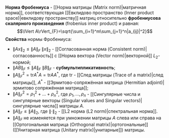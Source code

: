 **Норма Фробениуса** - [[Норма матрицы (Matrix norm)|матричная норма]], соответствующая [[Евклидово пространство (Inner product space)|евклидову пространству]] матриц относительно **фробениусова скалярного произведения** (frobenius inner product) и равная:$$\lVert A\rVert_{F}=\sqrt{\sum_{i=1}^m\sum_{j=1}^n|a_{ij}|^2}$$**Свойства** нормы Фробениуса:
- $\lVert Ax\rVert_2\leq\lVert A\rVert_F \ \lVert x\rVert_2$ - [[Согласованная норма (Consistent norm)|согласованность]] с [[Норма вектора (Vector norm)|векторной]] $L_2$-нормой;
- $\lVert AB\rVert_F\leq\lVert A\rVert_F \ \lVert B\rVert_F$ - **субмультипликативность**;
- $\lVert A\rVert_F^2=\text{tr}A^*A=\text{tr}AA^*$, где $\text{tr}$ - [[След матрицы (Trace of a matrix)|след матрицы]], $A^*$ - [[Эрмитово-сопряжённая матрица (Hermitian adjoint)|эрмитово сопряжённая матрица]];
- $\lVert A\rVert_F^2=\rho_1^2+\dots+\rho_n^2$, где $\rho_1,\dots,\rho_n$ - [[Сингулярные числа и сингулярные векторы (Singular values and Singular vectors)|сингулярные числа]] матрицы $A$.
- $\lVert A\rVert_F\leq\lVert A\rVert_2$, где $\lVert\cdot\rVert_2$ - [[L2 норма (L2 norm)|спектральная норма]].
- $\lVert A\rVert_F$ не изменяется при умножении матрицы $A$ слева или справа на [[Ортогональная матрица (Orthogonal matrix)|ортогональные]] ([[Унитарная матрица (Unitary matrix)|унитарные]]) матрицы.